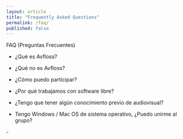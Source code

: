 ```yaml
---
layout: article
title: "Frequently Asked Questions"
permalink: /faq/
published: false
---
```


FAQ (Preguntas Frecuentes)

- ¿Qué es Avfloss?

- ¿Qué no es Avfloss?

- ¿Cómo puedo participar?

- ¿Por qué trabajamos con software libre?

- ¿Tengo que tener algún conocimiento previo de audiovisual?

- Tengo Windows / Mac OS de sistema operativo, ¿Puedo unirme al grupo?

- 
